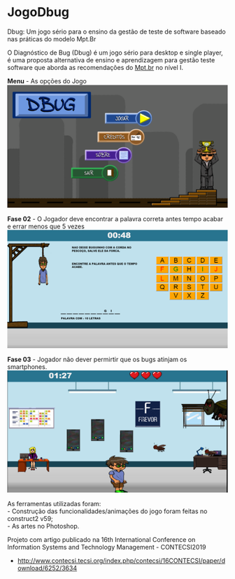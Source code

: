 # JogoDbug
 Dbug: Um jogo sério para o ensino da gestão de teste de software baseado nas práticas do modelo Mpt.Br

O Diagnóstico de Bug (Dbug) é um jogo sério para desktop e single player, é uma proposta alternativa de 
ensino e aprendizagem para gestão teste software que aborda as recomendações do <a href="http://mpt.org.br/mpt/">Mpt.br</a> no nível I. 

<b>Menu</b> -  As opções do Jogo
![- menu](https://github.com/mauroES/JogoDbug/blob/master/Imagens/menu.png)

<b>Fase 02</b> - O Jogador deve encontrar a palavra correta antes tempo acabar e errar menos que 5 vezes 
![- Fase 02 mini forca](https://github.com/mauroES/JogoDbug/blob/master/Imagens/fase02.png)


<b>Fase 03</b> - Jogador não dever permirtir que os bugs atinjam os smartphones.
![- Fase 03 O bug Atirador](https://github.com/mauroES/JogoDbug/blob/master/Imagens/Fase03.png)


As ferramentas utilizadas foram:<br>
	- Construção das funcionalidades/animações do jogo foram feitas no construct2 v59;<br>
	- As artes no Photoshop.
	
Projeto com artigo publicado na 16th International Conference on Information Systems and Technology Management - CONTECSI2019

 - http://www.contecsi.tecsi.org/index.php/contecsi/16CONTECSI/paper/download/6252/3634
